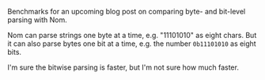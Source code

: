 Benchmarks for an upcoming blog post on comparing byte- and bit-level parsing with Nom.

Nom can parse strings one byte at a time, e.g. "11101010" as eight chars.
But it can also parse bytes one bit at a time, e.g. the number `0b11101010` as eight bits.

I'm sure the bitwise parsing is faster, but I'm not sure how much faster.
